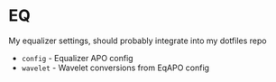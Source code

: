 # EQ

My equalizer settings, should probably integrate into my dotfiles repo

* `config` - Equalizer APO config
* `wavelet` - Wavelet conversions from EqAPO config
